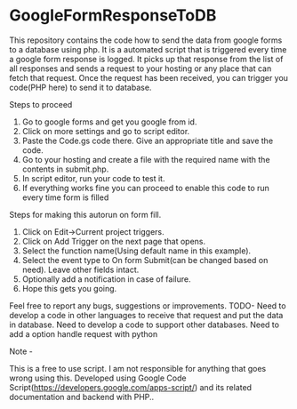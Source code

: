 # GoogleFormResponseToDB
This repository contains the code how to send the data from google forms to a database using php. It is a automated script that is triggered every time a google form response is logged. It picks up that response from the list of all responses and sends a request to your hosting or any place that can fetch that request. Once the request has been received, you can trigger you code(PHP here) to send it to database.

Steps to proceed

1. Go to google forms and get you google from id.
2. Click on more settings and go to script editor.
3. Paste the Code.gs code there. Give an appropriate title and save the code.
4. Go to your hosting and create a file with the required name with the contents in submit.php.
5. In script editor, run your code to test it.
6. If everything works fine you can proceed to enable this code to run every time form is filled 

Steps for making this autorun on form fill.

1. Click on Edit->Current project triggers.
2. Click on Add Trigger on the next page that opens.
3. Select the function name(Using default name in this example).
4. Select the event type to On form Submit(can be changed based on need). Leave other fields intact.
5. Optionally add a notification in case of failure.
6. Hope this gets you going.

Feel free to report any bugs, suggestions or improvements.
TODO-
Need to develop a code in other languages to receive that request and put the data in database.
Need to develop a code to support other databases.
Need to add a option handle request with python

Note -

This is a free to use script.
I am not responsible for anything that goes wrong using this.
Developed using Google Code Script(https://developers.google.com/apps-script/) and its related documentation and backend with PHP..
